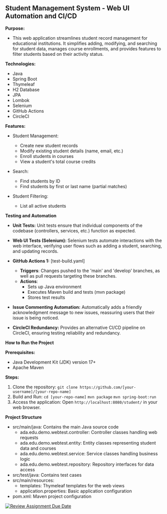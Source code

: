 ## Student Management System - Web UI Automation and CI/CD

**Purpose:** 
*  This web application streamlines student record management for educational institutions. It simplifies adding, modifying, and searching for student data, manages course enrollments, and provides features to filter students based on their activity status.

**Technologies:**
*  Java 
*  Spring Boot
*  Thymeleaf 
*  H2 Database 
*  JPA 
* Lombok
*  Selenium 
*  GitHub Actions
*  CircleCI

**Features:**

* Student Management:
  * Create new student records
  * Modify existing student details (name, email, etc.)
  * Enroll students in courses
  * View a student's total course credits

* Search:
    * Find students by ID
    * Find students by first or last name (partial matches)

* Student Filtering:
    * List all active students

**Testing and Automation**

*  **Unit Tests:** Unit tests ensure that individual components of the codebase (controllers, services, etc.) function as expected.
*  **Web UI Tests (Selenium):** Selenium tests automate interactions with the web interface, verifying user flows such as adding a student, searching, and updating records.
*  **GitHub Actions 1:**  [test-build.yaml] 
   * **Triggers**: Changes pushed to the 'main' and 'develop' branches, as well as pull requests targeting these branches. 
   * **Actions**:
     * Sets up Java environment
     * Executes Maven build and tests (mvn package)
     * Stores test results
 
* **Issue Commenting Automation:** Automatically adds a friendly acknowledgment message to new issues, reassuring users that their issue is being noticed.

*  **CircleCI Redundancy:** Provides an alternative CI/CD pipeline on CircleCI, ensuring testing reliability and redundancy.

**How to Run the Project**

**Prerequisites:**
*   Java Development Kit (JDK) version 17+
*    Apache Maven

**Steps:**
1) Clone the repository: ``git clone https://github.com/[your-username]/[your-repo-name]``
2) Build and Run: 
   ``cd [your-repo-name]``
   ``mvn package``
   ``mvn spring-boot:run``
3) Access the application: Open ``http://localhost:8080/student/`` in your web browser.


**Project Structure** 


* src/main/java: Contains the main Java source code
  * ada.edu.demo.webtest.controller: Controller classes handling web requests
  * ada.edu.demo.webtest.entity: Entity classes representing student data and courses
  * ada.edu.demo.webtest.service: Service classes handling business logic
  * ada.edu.demo.webtest.repository: Repository interfaces for data access
* src/test/java: Contains test cases
* src/main/resources:
  * templates: Thymeleaf templates for the web views
  * application.properties: Basic application configuration
* pom.xml: Maven project configuration


[![Review Assignment Due Date](https://classroom.github.com/assets/deadline-readme-button-24ddc0f5d75046c5622901739e7c5dd533143b0c8e959d652212380cedb1ea36.svg)](https://classroom.github.com/a/jwssRZI4)
